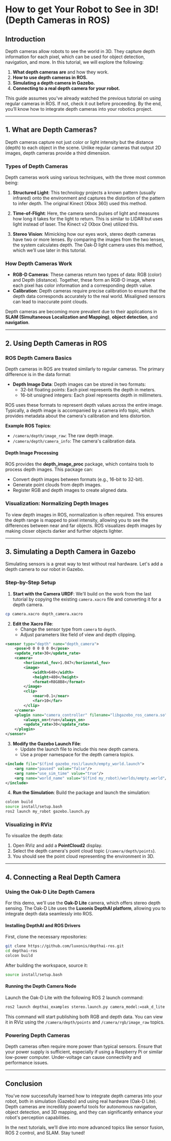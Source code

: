 
# How to get Your Robot to See in 3D! (Depth Cameras in ROS)

## Introduction

Depth cameras allow robots to see the world in 3D. They capture depth information for each pixel, which can be used for object detection, navigation, and more. In this tutorial, we will explore the following:

1. **What depth cameras are** and how they work.
2. **How to use depth cameras in ROS.**
3. **Simulating a depth camera in Gazebo.**
4. **Connecting to a real depth camera for your robot.**

This guide assumes you've already watched the previous tutorial on using regular cameras in ROS. If not, check it out before proceeding. By the end, you’ll know how to integrate depth cameras into your robotics project.

---

## 1. What are Depth Cameras?

Depth cameras capture not just color or light intensity but the distance (depth) to each object in the scene. Unlike regular cameras that output 2D images, depth cameras provide a third dimension.

### Types of Depth Cameras

Depth cameras work using various techniques, with the three most common being:

1. **Structured Light**: This technology projects a known pattern (usually infrared) onto the environment and captures the distortion of the pattern to infer depth. The original Kinect (Xbox 360) used this method.

2. **Time-of-Flight**: Here, the camera sends pulses of light and measures how long it takes for the light to return. This is similar to LIDAR but uses light instead of laser. The Kinect v2 (Xbox One) utilized this.

3. **Stereo Vision**: Mimicking how our eyes work, stereo depth cameras have two or more lenses. By comparing the images from the two lenses, the system calculates depth. The Oak-D light camera uses this method, which we’ll use later in this tutorial.

### How Depth Cameras Work

- **RGB-D Cameras**: These cameras return two types of data: RGB (color) and Depth (distance). Together, these form an RGB-D image, where each pixel has color information and a corresponding depth value.
- **Calibration**: Depth cameras require precise calibration to ensure that the depth data corresponds accurately to the real world. Misaligned sensors can lead to inaccurate point clouds.
  
Depth cameras are becoming more prevalent due to their applications in **SLAM (Simultaneous Localization and Mapping)**, **object detection**, and **navigation**.

---

## 2. Using Depth Cameras in ROS

### ROS Depth Camera Basics

Depth cameras in ROS are treated similarly to regular cameras. The primary difference is in the data format:

- **Depth Image Data**: Depth images can be stored in two formats:
  - 32-bit floating points: Each pixel represents the depth in meters.
  - 16-bit unsigned integers: Each pixel represents depth in millimeters.

ROS uses these formats to represent depth values across the entire image. Typically, a depth image is accompanied by a camera info topic, which provides metadata about the camera's calibration and lens distortion.

**Example ROS Topics**:
- `/camera/depth/image_raw`: The raw depth image.
- `/camera/depth/camera_info`: The camera's calibration data.
  
#### Depth Image Processing

ROS provides the **depth_image_proc** package, which contains tools to process depth images. This package can:
- Convert depth images between formats (e.g., 16-bit to 32-bit).
- Generate point clouds from depth images.
- Register RGB and depth images to create aligned data.

### Visualization: Normalizing Depth Images

To view depth images in ROS, normalization is often required. This ensures the depth range is mapped to pixel intensity, allowing you to see the differences between near and far objects. ROS visualizes depth images by making closer objects darker and further objects lighter.

---

## 3. Simulating a Depth Camera in Gazebo

Simulating sensors is a great way to test without real hardware. Let's add a depth camera to our robot in Gazebo.

### Step-by-Step Setup

1. **Start with the Camera URDF**: We'll build on the work from the last tutorial by copying the existing `camera.xacro` file and converting it for a depth camera.

```bash
cp camera.xacro depth_camera.xacro
```

2. **Edit the Xacro File**:
   - Change the sensor type from `camera` to `depth`.
   - Adjust parameters like field of view and depth clipping.

```xml
<sensor type="depth" name="depth_camera">
    <pose>0 0 0 0 0 0</pose>
    <update_rate>30</update_rate>
    <camera>
        <horizontal_fov>1.047</horizontal_fov>
        <image>
            <width>640</width>
            <height>480</height>
            <format>R8G8B8</format>
        </image>
        <clip>
            <near>0.1</near>
            <far>10</far>
        </clip>
    </camera>
    <plugin name="camera_controller" filename="libgazebo_ros_camera.so">
        <always_on>true</always_on>
        <update_rate>30</update_rate>
    </plugin>
</sensor>
```

3. **Modify the Gazebo Launch File**:
   - Update the launch file to include this new depth camera. 
   - Use a proper namespace for the depth camera topics.

```xml
<include file="$(find gazebo_ros)/launch/empty_world.launch">
    <arg name="paused" value="false"/>
    <arg name="use_sim_time" value="true"/>
    <arg name="world_name" value="$(find my_robot)/worlds/empty.world"/>
</include>
```

4. **Run the Simulation**:
   Build the package and launch the simulation:

```bash
colcon build
source install/setup.bash
ros2 launch my_robot gazebo.launch.py
```

### Visualizing in RViz

To visualize the depth data:

1. Open RViz and add a **PointCloud2** display.
2. Select the depth camera's point cloud topic (`/camera/depth/points`).
3. You should see the point cloud representing the environment in 3D.

---

## 4. Connecting a Real Depth Camera

### Using the Oak-D Lite Depth Camera

For this demo, we'll use the **Oak-D Lite** camera, which offers stereo depth sensing. The Oak-D Lite uses the **Luxonis DepthAI platform**, allowing you to integrate depth data seamlessly into ROS.

#### Installing DepthAI and ROS Drivers

First, clone the necessary repositories:

```bash
git clone https://github.com/luxonis/depthai-ros.git
cd depthai-ros
colcon build
```

After building the workspace, source it:

```bash
source install/setup.bash
```

#### Running the Depth Camera Node

Launch the Oak-D Lite with the following ROS 2 launch command:

```bash
ros2 launch depthai_examples stereo.launch.py camera_model:=oak_d_lite
```

This command will start publishing both RGB and depth data. You can view it in RViz using the `/camera/depth/points` and `/camera/rgb/image_raw` topics.

### Powering Depth Cameras

Depth cameras often require more power than typical sensors. Ensure that your power supply is sufficient, especially if using a Raspberry Pi or similar low-power computer. Under-voltage can cause connectivity and performance issues.

---

## Conclusion

You’ve now successfully learned how to integrate depth cameras into your robot, both in simulation (Gazebo) and using real hardware (Oak-D Lite). Depth cameras are incredibly powerful tools for autonomous navigation, object detection, and 3D mapping, and they can significantly enhance your robot's perception capabilities.

In the next tutorials, we’ll dive into more advanced topics like sensor fusion, ROS 2 control, and SLAM. Stay tuned!
